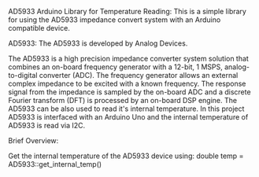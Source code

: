 AD5933 Arduino Library for Temperature Reading:
This is a simple library for using the AD5933 impedance convert system with an Arduino compatible device.

AD5933:
The AD5933 is developed by Analog Devices. 

The AD5933 is a high precision impedance converter system solution that combines an on-board frequency generator with a 12-bit, 1 MSPS, analog-to-digital converter (ADC). The frequency generator allows an external complex impedance to be excited with a known frequency. The response signal from the impedance is sampled by the on-board ADC and a discrete Fourier transform (DFT) is processed by an on-board DSP engine. 
	The AD5933 can be also used to read it's internal temperature. In this project AD5933 is interfaced with an Arduino Uno and the internal temperature of AD5933 is read via I2C. 


Brief Overview:

Get the internal temperature of the AD5933 device using: 
double temp = AD5933::get_internal_temp()

